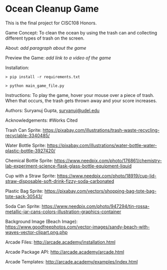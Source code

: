 # Ocean Cleanup Game
This is the final project for CISC108 Honors.

Game Concept: To clean the ocean by using the trash can and collecting different types of trash on the screen.

About: *add paragraph about the game*

Preview the Game: *add link to a video of the game*

Installation: 
```
> pip install -r requirements.txt
```
```
> python main_game_file.py
```

Instructions: To play the game, hover your mouse over a piece of trash. When that occurs, the trash gets thrown away and your score increases. 

Authors: Suryanuj Gupta, suryanuj@udel.edu

Acknowledgements:
#Works Cited

Trash Can Sprite: https://pixabay.com/illustrations/trash-waste-recycling-recyclable-3340485/

Water Bottle Sprite: https://pixabay.com/illustrations/water-bottle-water-plastic-bottle-3927420/

Chemical Bottle Sprite: https://www.needpix.com/photo/176861/chemistry-lab-experiment-science-flask-glass-bottle-equipment-liquid

Cup with a Straw Sprite: https://www.needpix.com/photo/18919/cup-lid-straw-disposable-soft-drink-fizzy-soda-carbonated

Plastic Bag Sprite: https://pixabay.com/vectors/shopping-bag-tote-bag-tote-sack-30543/

Soda Can Sprite: https://www.needpix.com/photo/947294/tin-rossa-metallic-jar-cans-colors-illustration-graphics-container

Background Image (Beach Image): https://www.goodfreephotos.com/vector-images/sandy-beach-with-waves-vector-clipart.png.php

Arcade Files: http://arcade.academy/installation.html

Arcade Package API: http://arcade.academy/arcade.html

Arcade Templates: http://arcade.academy/examples/index.html
